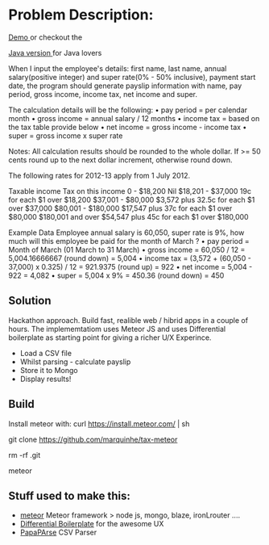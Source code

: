 

# Problem Description: 

[Demo ](http://payslip-msalinas.mob.bz) or checkout the 

[Java version ](https://github.com/marquinhe/tax) for Java lovers

When I input the employee's details: first name, last name, annual salary(positive integer) and super rate(0% - 50% inclusive), payment start date, the program should generate payslip information with name, pay period,  gross income, income tax, net income and super.

The calculation details will be the following:
•       pay period = per calendar month
•       gross income = annual salary / 12 months
•       income tax = based on the tax table provide below
•       net income = gross income - income tax
•       super = gross income x super rate

Notes: All calculation results should be rounded to the whole dollar. If >= 50 cents round up to the next dollar increment, otherwise round down.

The following rates for 2012-13 apply from 1 July 2012.

Taxable income   Tax on this income
0 - $18,200     Nil
$18,201 - $37,000       19c for each $1 over $18,200
$37,001 - $80,000       $3,572 plus 32.5c for each $1 over $37,000
$80,001 - $180,000      $17,547 plus 37c for each $1 over $80,000
$180,001 and over       $54,547 plus 45c for each $1 over $180,000

Example Data
Employee annual salary is 60,050, super rate is 9%, how much will this employee be paid for the month of March ?
•       pay period = Month of March (01 March to 31 March)
•       gross income = 60,050 / 12 = 5,004.16666667 (round down) = 5,004
•       income tax = (3,572 + (60,050 - 37,000) x 0.325) / 12  = 921.9375 (round up) = 922
•       net income = 5,004 - 922 = 4,082
•       super = 5,004 x 9% = 450.36 (round down) = 450
 
 
 ## Solution
 
Hackathon approach. 
Build fast, realible web / hibrid apps in a couple of hours. The implememtatiom uses Meteor JS and uses Differential boilerplate as starting point for giving a richer U/X Experince. 

- Load a CSV file 
- Whilst parsing - calculate payslip 
- Store it to Mongo
- Display results! 



  
## Build

Install meteor with: curl https://install.meteor.com/ | sh

git clone https://github.com/marquinhe/tax-meteor

rm -rf .git 

meteor
  

  
## Stuff used to make this:

 * [meteor](https://install.meteor.com/) Meteor framework > node js, mongo, blaze, ironLrouter .... 
 * [Differential Boilerplate](https://github.com/Differential/meteor-boilerplate) for the awesome UX
 * [PapaPArse](https://github.com/mholt/PapaParse) CSV Parser

